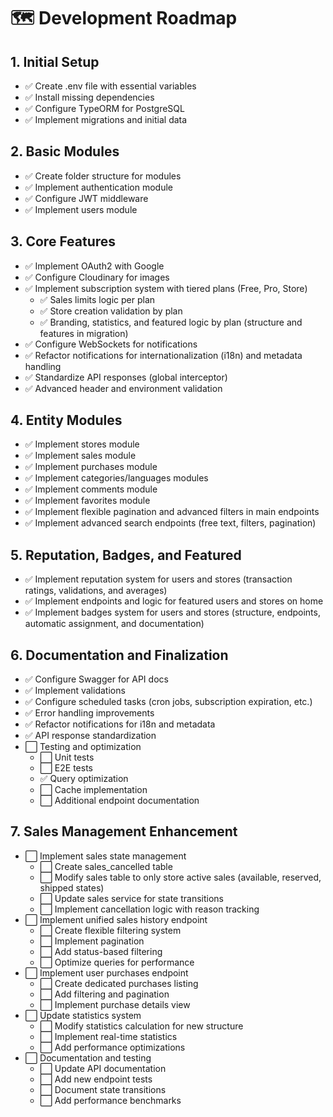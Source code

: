 # 🗺️ Development Roadmap

## 1. Initial Setup
- ✅ Create .env file with essential variables
- ✅ Install missing dependencies
- ✅ Configure TypeORM for PostgreSQL
- ✅ Implement migrations and initial data

## 2. Basic Modules
- ✅ Create folder structure for modules
- ✅ Implement authentication module
- ✅ Configure JWT middleware
- ✅ Implement users module

## 3. Core Features
- ✅ Implement OAuth2 with Google
- ✅ Configure Cloudinary for images
- ✅ Implement subscription system with tiered plans (Free, Pro, Store)
  - ✅ Sales limits logic per plan
  - ✅ Store creation validation by plan
  - ✅ Branding, statistics, and featured logic by plan (structure and features in migration)
- ✅ Configure WebSockets for notifications
- ✅ Refactor notifications for internationalization (i18n) and metadata handling
- ✅ Standardize API responses (global interceptor)
- ✅ Advanced header and environment validation

## 4. Entity Modules
- ✅ Implement stores module
- ✅ Implement sales module
- ✅ Implement purchases module
- ✅ Implement categories/languages modules
- ✅ Implement comments module
- ✅ Implement favorites module
- ✅ Implement flexible pagination and advanced filters in main endpoints
- ✅ Implement advanced search endpoints (free text, filters, pagination)

## 5. Reputation, Badges, and Featured
- ✅ Implement reputation system for users and stores (transaction ratings, validations, and averages)
- ✅ Implement endpoints and logic for featured users and stores on home
- ✅ Implement badges system for users and stores (structure, endpoints, automatic assignment, and documentation)

## 6. Documentation and Finalization
- ✅ Configure Swagger for API docs
- ✅ Implement validations
- ✅ Configure scheduled tasks (cron jobs, subscription expiration, etc.)
- ✅ Error handling improvements
- ✅ Refactor notifications for i18n and metadata
- ✅ API response standardization
- ⬜ Testing and optimization
  - ⬜ Unit tests
  - ⬜ E2E tests
  - ✅ Query optimization
  - ⬜ Cache implementation
  - ⬜ Additional endpoint documentation

## 7. Sales Management Enhancement
- ⬜ Implement sales state management
  - ⬜ Create sales_cancelled table
  - ⬜ Modify sales table to only store active sales (available, reserved, shipped states)
  - ⬜ Update sales service for state transitions
  - ⬜ Implement cancellation logic with reason tracking
- ⬜ Implement unified sales history endpoint
  - ⬜ Create flexible filtering system
  - ⬜ Implement pagination
  - ⬜ Add status-based filtering
  - ⬜ Optimize queries for performance
- ⬜ Implement user purchases endpoint
  - ⬜ Create dedicated purchases listing
  - ⬜ Add filtering and pagination
  - ⬜ Implement purchase details view
- ⬜ Update statistics system
  - ⬜ Modify statistics calculation for new structure
  - ⬜ Implement real-time statistics
  - ⬜ Add performance optimizations
- ⬜ Documentation and testing
  - ⬜ Update API documentation
  - ⬜ Add new endpoint tests
  - ⬜ Document state transitions
  - ⬜ Add performance benchmarks
